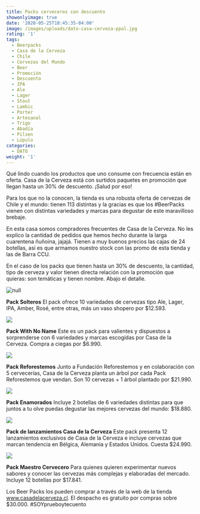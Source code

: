 ```yaml
---
title: Packs cerveceros con descuento
showonlyimage: true
date: '2020-05-25T18:45:35-04:00'
image: /images/uploads/dato-casa-cerveza-ppal.jpg
rating: '1'
tags:
  - Beerpacks
  - Casa de la Cerveza
  - Chile
  - Cervezas del Mundo
  - Beer
  - Promoción
  - Descuento
  - IPA
  - Ale
  - Lager
  - Stout
  - Lambic
  - Porter
  - Artesanal
  - Trigo
  - Abadía
  - Pilsen
  - Lúpulo
categories:
  - DATO
weight: '1'
---
```

Qué lindo cuando los productos que uno consume con frecuencia están en oferta. Casa de la Cerveza está con surtidos paquetes en promoción que llegan hasta un 30% de descuento. ¡Salud por eso!

<!--more-->

Para los que no la conocen, la tienda es una robusta oferta de cervezas de Chile y el mundo: tienen 113 distintas y la gracias es que los #BeerPacks vienen con distintas variedades y marcas para degustar de este maravilloso brebaje.

En esta casa somos compradores frecuentes de Casa de la Cerveza. No les explico la cantidad de pedidos que hemos hecho durante la larga cuarentena ñuñoina, jajajá. Tienen a muy buenos precios las cajas de 24 botellas, así es que armamos nuestro stock con las promo de esta tienda y las de Barra CCU.

En el caso de los packs que tienen hasta un 30% de descuento, la cantidad, tipo de cerveza y valor tienen directa relación con la promoción que quieras: son temáticas y tienen nombre. Abajo el detalle.

![null](/images/uploads/dato-casa-cerveza-soltero.jpg)

**Pack Solteros** 
El pack ofrece 10 variedades de cervezas tipo Ale, Lager, IPA, Amber, Rosé, entre otras, más un vaso shopero por $12.593.

![](/images/uploads/dato-casa-cerveza-no-name.jpg)

**Pack With No Name**
Este es un pack para valientes y dispuestos a sorprenderse con 6 variedades y marcas escogidas por Casa de la Cerveza. Compra a ciegas por $6.990.

![](/images/uploads/dato-casa-cerveza-reforestemos.jpg)

**Pack Reforestemos** 
Junto a Fundación Reforestemos y en colaboración con 5 cervecerías, Casa de la Cerveza planta un árbol por cada Pack Reforestemos que vendan. Son 10 cervezas + 1 árbol plantado por $21.990.

![](/images/uploads/dato-casa-cerveza-enamorados.jpg)

**Pack Enamorados**
Incluye 2 botellas de 6 variedades distintas para que juntos a tu olve puedas degustar las mejores cervezas del mundo: $18.880.

![](/images/uploads/dato-casa-cerveza-lanzamiento.jpg)

**Pack de lanzamientos Casa de la Cerveza**
Este pack presenta 12 lanzamientos exclusivos de Casa de la Cerveza e incluye cervezas que marcan tendencia en Bélgica, Alemania y Estados Unidos. Cuesta $24.990.

![](/images/uploads/dato-casa-cerveza-maestro.jpg)

**Pack Maestro Cervecero**
Para quienes quieren experimentar nuevos sabores y conocer las cervezas más complejas y elaboradas del mercado. Incluye 12 botellas por $17.841.

Los Beer Packs los pueden comprar a través de la web de la tienda www.casadelacerveza.cl. El despacho es gratuito por compras sobre $30.000. #SOYprueboytecuento
